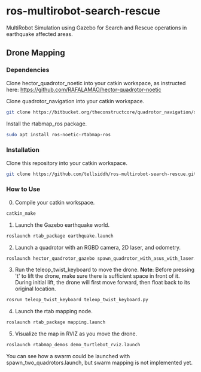 # ros-multirobot-search-rescue

MultiRobot Simulation using Gazebo for Search and Rescue operations in earthquake affected areas.

## Drone Mapping

### Dependencies
 Clone hector_quadrotor_noetic into your catkin workspace, as instructed here: https://github.com/RAFALAMAO/hector-quadrotor-noetic

Clone quadrotor_navigation into your catkin workspace.
```sh
git clone https://bitbucket.org/theconstructcore/quadrotor_navigation/src/master/
```
Install the rtabmap_ros package.
```sh
sudo apt install ros-noetic-rtabmap-ros
```
### Installation
Clone this repository into your catkin workspace.
```sh
git clone https://github.com/tellsiddh/ros-multirobot-search-rescue.git
```
### How to Use
0. Compile your catkin workspace.
```sh
catkin_make
```
1. Launch the Gazebo earthquake world.
```sh
roslaunch rtab_package earthquake.launch
```
2. Launch a quadrotor with an RGBD camera, 2D laser, and odometry.
```sh
roslaunch hector_quadrotor_gazebo spawn_quadrotor_with_asus_with_laser.launch
```
3. Run the teleop_twist_keyboard to move the drone. **Note**: Before pressing 't' to lift the drone, make sure there is sufficient space in front of it. During initial lift, the drone will first move forward, then float back to its original location.
```sh
rosrun teleop_twist_keyboard teleop_twist_keyboard.py
```
4. Launch the rtab mapping node.
```sh
roslaunch rtab_package mapping.launch
```
5. Visualize the map in RVIZ as you move the drone.
```sh
roslaunch rtabmap_demos demo_turtlebot_rviz.launch
```
You can see how a swarm could be launched with spawn_two_quadrotors.launch, but swarm mapping is not implemented yet.
